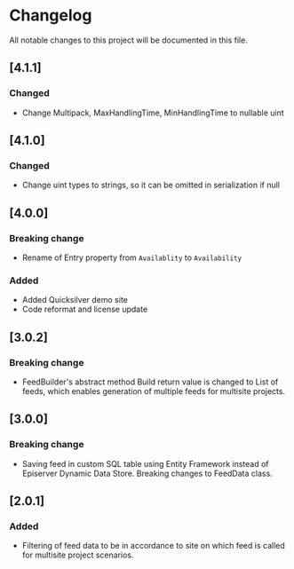 # Changelog

All notable changes to this project will be documented in this file.

## [4.1.1]
### Changed
- Change Multipack, MaxHandlingTime, MinHandlingTime to nullable uint

## [4.1.0]
### Changed
- Change uint types to strings, so it can be omitted in serialization if null

## [4.0.0]
### Breaking change
- Rename of Entry property from `Availablity` to `Availability`

### Added
- Added Quicksilver demo site
- Code reformat and license update

## [3.0.2]
### Breaking change

- FeedBuilder's abstract method Build return value is changed to List of feeds, which enables generation of multiple feeds for multisite projects.

## [3.0.0]
### Breaking change
- Saving feed in custom SQL table using Entity Framework instead of Episerver Dynamic Data Store. Breaking changes to FeedData class.

## [2.0.1]
### Added
- Filtering of feed data to be in accordance to site on which feed is called for multisite project scenarios.
